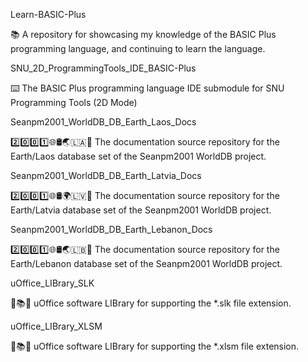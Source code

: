 
Learn-BASIC-Plus

📚️ A repository for showcasing my knowledge of the BASIC Plus programming language, and continuing to learn the language. 

SNU_2D_ProgrammingTools_IDE_BASIC-Plus

⌨️ The BASIC Plus programming language IDE submodule for SNU Programming Tools (2D Mode)

Seanpm2001_WorldDB_DB_Earth_Laos_Docs

2️⃣️0️⃣️0️⃣️1️⃣️🌐️🛢️🌏️🇱🇦️📖️ The documentation source repository for the Earth/Laos database set of the Seanpm2001 WorldDB project. 

Seanpm2001_WorldDB_DB_Earth_Latvia_Docs

2️⃣️0️⃣️0️⃣️1️⃣️🌐️🛢️🌍️🇱🇻️📖️ The documentation source repository for the Earth/Latvia database set of the Seanpm2001 WorldDB project. 

Seanpm2001_WorldDB_DB_Earth_Lebanon_Docs

2️⃣️0️⃣️0️⃣️1️⃣️🌐️🛢️🌏️🇱🇧️📖️ The documentation source repository for the Earth/Lebanon database set of the Seanpm2001 WorldDB project. 

uOffice_LIBrary_SLK

📙️📚️💾️ uOffice software LIBrary for supporting the *.slk file extension.

uOffice_LIBrary_XLSM

📙️📚️💾️ uOffice software LIBrary for supporting the *.xlsm file extension.

